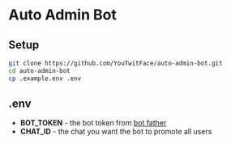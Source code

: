 # Auto Admin Bot

## Setup

```bash
git clone https://github.com/YouTwitFace/auto-admin-bot.git
cd auto-admin-bot
cp .example.env .env
```

## .env

- **BOT_TOKEN** - the bot token from [bot father](https://t.me/BotFather)
- **CHAT_ID** - the chat you want the bot to promote all users
